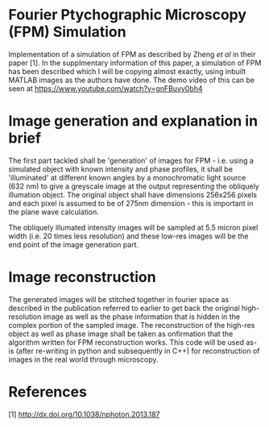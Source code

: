 # Fourier Ptychographic Microscopy (FPM) Simulation
Implementation of a simulation of FPM as described by Zheng *et al* in their paper [1]. In the supplmentary information of this paper, a simulation of FPM has been described which I will be copying almost exactly, using inbuilt MATLAB images as the authors have done. The demo video of this can be seen at https://www.youtube.com/watch?v=gnFBuvy0bh4

# Image generation  and explanation in brief
The first part tackled shall be 'generation' of images for FPM - i.e. using a simulated object with known intensity and phase profiles, it shall be 'illuminated' at different known angles by a monochromatic light source (632 nm) to give a greyscale image at the output representing the obliquely illumation object. The original object shall have dimensions 256x256 pixels and each pixel is assumed to be of 275nm dimension - this is important in the plane wave calculation.

The obliquely illumated intensity images will be sampled at 5.5 micron pixel width (i.e. 20 times less resolution) and these low-res images will be the end point of the image generation part.

# Image reconstruction
The generated images will be stitched together in fourier space as described in the publication referred to earlier to get back the original high-resolution image as well as the phase information that is hidden in the complex portion of the sampled image. The reconstruction of the high-res object as well as phase image shall be taken as onfirmation that the algorithm written for FPM reconstruction works. This code will be used as-is (after re-writing in python and subsequently in C++) for reconstruction of images in the real world through microscopy.

# References
[1] http://dx.doi.org/10.1038/nphoton.2013.187
